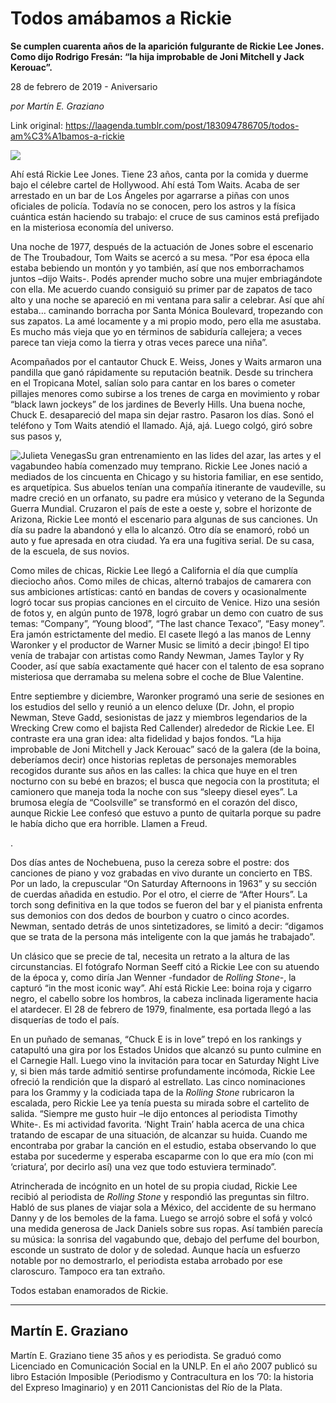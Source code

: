 # Todos amábamos a Rickie

**Se cumplen cuarenta años de la aparición fulgurante de Rickie Lee Jones. Como dijo Rodrigo Fresán: “la hija improbable de Joni Mitchell y Jack Kerouac”.**

28 de febrero de 2019 - Aniversario

_por Martín E. Graziano_

Link original: https://laagenda.tumblr.com/post/183094786705/todos-am%C3%A1bamos-a-rickie

![](https://64.media.tumblr.com/d7181b8b58d68c98eba7c6dc6631f5f7/bd2ca664a66e9fbb-e0/s500x750/aeb4667dcbbd653d7d2e576a124c4abe8f679390.jpg)


Ahí está Rickie Lee Jones. Tiene 23 años, canta por la comida y duerme bajo el célebre cartel de Hollywood. Ahí está Tom Waits. Acaba de ser arrestado en un bar de Los Ángeles por agarrarse a piñas con unos oficiales de policía. Todavía no se conocen, pero los astros y la física cuántica están haciendo su trabajo: el cruce de sus caminos está prefijado en la misteriosa economía del universo. 

Una noche de 1977, después de la actuación de Jones sobre el escenario de The Troubadour, Tom Waits se acercó a su mesa. ”Por esa época ella estaba bebiendo un montón y yo también, así que nos emborrachamos juntos –dijo Waits-. Podés aprender mucho sobre una mujer embriagándote con ella. Me acuerdo cuando consiguió su primer par de zapatos de taco alto y una noche se apareció en mi ventana para salir a celebrar. Así que ahí estaba… caminando borracha por Santa Mónica Boulevard, tropezando con sus zapatos. La amé locamente y a mi propio modo, pero ella me asustaba. Es mucho más vieja que yo en términos de sabiduría callejera; a veces parece tan vieja como la tierra y otras veces parece una niña”. 

Acompañados por el cantautor Chuck E. Weiss, Jones y Waits armaron una pandilla que ganó rápidamente su reputación beatnik. Desde su trinchera en el Tropicana Motel, salían solo para cantar en los bares o cometer pillajes menores como subirse a los trenes de carga en movimiento y robar “black lawn jockeys” de los jardines de Beverly Hills. Una buena noche, Chuck E. desapareció del mapa sin dejar rastro. Pasaron los días. Sonó el teléfono y Tom Waits atendió el llamado. Ajá, ajá. Luego colgó, giró sobre sus pasos y, 

![Julieta Venegas](https://64.media.tumblr.com/9d1a484563116eaa9613ea0e6969db7d/bd2ca664a66e9fbb-06/s250x400/15e970a4f965158a6eea9f0cfc9454832672f665.jpg)Su gran entrenamiento en las lides del azar, las artes y el vagabundeo había comenzado muy temprano. Rickie Lee Jones nació a mediados de los cincuenta en Chicago y su historia familiar, en ese sentido, es arquetípica. Sus abuelos tenían una compañía itinerante de vaudeville, su madre creció en un orfanato, su padre era músico y veterano de la Segunda Guerra Mundial. Cruzaron el país de este a oeste y, sobre el horizonte de Arizona, Rickie Lee montó el escenario para algunas de sus canciones. Un día su padre la abandonó y ella lo alcanzó. Otro día se enamoró, robó un auto y fue apresada en otra ciudad. Ya era una fugitiva serial. De su casa, de la escuela, de sus novios. 

Como miles de chicas, Rickie Lee llegó a California el día que cumplía dieciocho años. Como miles de chicas, alternó trabajos de camarera con sus ambiciones artísticas: cantó en bandas de covers y ocasionalmente logró tocar sus propias canciones en el circuito de Venice. Hizo una sesión de fotos y, en algún punto de 1978, logró grabar un demo con cuatro de sus temas: “Company”, “Young blood”, “The last chance Texaco”, “Easy money”. Era jamón estrictamente del medio. El casete llegó a las manos de Lenny Waronker y el productor de Warner Music se limitó a decir ¡bingo! El tipo venía de trabajar con artistas como Randy Newman, James Taylor y Ry Cooder, así que sabía exactamente qué hacer con el talento de esa soprano misteriosa que derramaba su melena sobre el coche de Blue Valentine.

Entre septiembre y diciembre, Waronker programó una serie de sesiones en los estudios del sello y reunió a un elenco deluxe (Dr. John, el propio Newman, Steve Gadd, sesionistas de jazz y miembros legendarios de la Wrecking Crew como el bajista Red Callender) alrededor de Rickie Lee. El contraste era una gran idea: alta fidelidad y bajos fondos. “La hija improbable de Joni Mitchell y Jack Kerouac” sacó de la galera (de la boina, deberíamos decir) once historias repletas de personajes memorables recogidos durante sus años en las calles: la chica que huye en el tren nocturno con su bebé en brazos; el busca que negocia con la prostituta; el camionero que maneja toda la noche con sus “sleepy diesel eyes”. La brumosa elegía de “Coolsville” se transformó en el corazón del disco, aunque Rickie Lee confesó que estuvo a punto de quitarla porque su padre le había dicho que era horrible. Llamen a Freud.


.


Dos días antes de Nochebuena, puso la cereza sobre el postre: dos canciones de piano y voz grabadas en vivo durante un concierto en TBS. Por un lado, la crepuscular “On Saturday Afternoons in 1963” y su sección de cuerdas añadida en estudio. Por el otro, el cierre de “After Hours”. La torch song definitiva en la que todos se fueron del bar y el pianista enfrenta sus demonios con dos dedos de bourbon y cuatro o cinco acordes. Newman, sentado detrás de unos sintetizadores, se limitó a decir: “digamos que se trata de la persona más inteligente con la que jamás he trabajado”. 

Un clásico que se precie de tal, necesita un retrato a la altura de las circunstancias. El fotógrafo Norman Seeff citó a Rickie Lee con su atuendo de la época y, como diría Jan Wenner -fundador de *Rolling Stone*-, la capturó “in the most iconic way”. Ahí está Rickie Lee: boina roja y cigarro negro, el cabello sobre los hombros, la cabeza inclinada ligeramente hacia el atardecer. El 28 de febrero de 1979, finalmente, esa portada llegó a las disquerías de todo el país.  

En un puñado de semanas, “Chuck E is in love” trepó en los rankings y catapultó una gira por los Estados Unidos que alcanzó su punto culmine en el Carnegie Hall. Luego vino la invitación para tocar en Saturday Night Live y, si bien más tarde admitió sentirse profundamente incómoda, Rickie Lee ofreció la rendición que la disparó al estrellato. Las cinco nominaciones para los Grammy y la codiciada tapa de la *Rolling Stone* rubricaron la escalada, pero Rickie Lee ya tenía puesta su mirada sobre el cartelito de salida. “Siempre me gusto huir –le dijo entonces al periodista Timothy White-. Es mi actividad favorita. ‘Night Train’ habla acerca de una chica tratando de escapar de una situación, de alcanzar su huida. Cuando me encontraba por grabar la canción en el estudio, estaba observando lo que estaba por sucederme y esperaba escaparme con lo que era mío (con mi ‘criatura’, por decirlo así) una vez que todo estuviera terminado”. 

Atrincherada de incógnito en un hotel de su propia ciudad, Rickie Lee recibió al periodista de *Rolling Stone* y respondió las preguntas sin filtro. Habló de sus planes de viajar sola a México, del accidente de su hermano Danny y de los bemoles de la fama. Luego se arrojó sobre el sofá y volcó una medida generosa de Jack Daniels sobre sus ropas. Así también parecía su música: la sonrisa del vagabundo que, debajo del perfume del bourbon, esconde un sustrato de dolor y de soledad. Aunque hacía un esfuerzo notable por no demostrarlo, el periodista estaba arrobado por ese claroscuro. Tampoco era tan extraño.

Todos estaban enamorados de Rickie.



---

 Martín E. Graziano
-------------------

 Martín E. Graziano tiene 35 años y es periodista. Se graduó como Licenciado en Comunicación Social en la UNLP. En el año 2007 publicó su libro Estación Imposible (Periodismo y Contracultura en los ’70: la historia del Expreso Imaginario) y en 2011 Cancionistas del Río de la Plata. 

